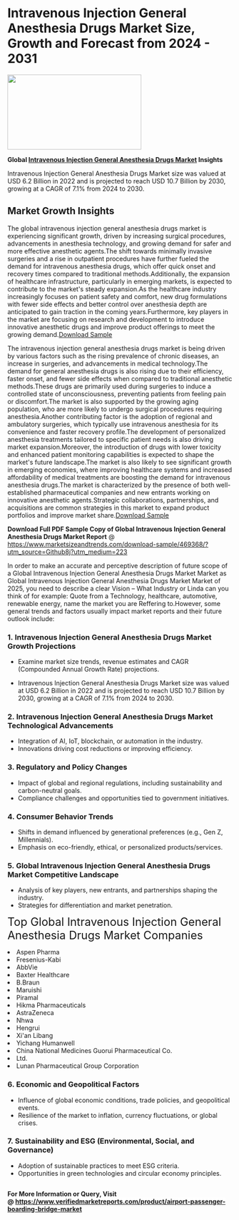 <H1>Intravenous Injection General Anesthesia Drugs Market Size, Growth and Forecast from 2024 - 2031</H1><img class="aligncenter size-medium wp-image-584254" src="https://thirdeyenews.in/wp-content/uploads/2024/09/Global-Market-Research-300x168.jpeg" alt="" width="300" height="168" /><p><strong>Global&nbsp;<a href="https://www.marketsizeandtrends.com/download-sample/469368/?utm_source=Github8j?utm_medium=223">Intravenous Injection General Anesthesia Drugs Market</a> Insights</strong></p><p>Intravenous Injection General Anesthesia Drugs Market size was valued at USD 6.2 Billion in 2022 and is projected to reach USD 10.7 Billion by 2030, growing at a CAGR of 7.1% from 2024 to 2030.</p><p><h2>Market Growth Insights</h2> <p>The global intravenous injection general anesthesia drugs market is experiencing significant growth, driven by increasing surgical procedures, advancements in anesthesia technology, and growing demand for safer and more effective anesthetic agents.The shift towards minimally invasive surgeries and a rise in outpatient procedures have further fueled the demand for intravenous anesthesia drugs, which offer quick onset and recovery times compared to traditional methods.Additionally, the expansion of healthcare infrastructure, particularly in emerging markets, is expected to contribute to the market's steady expansion.As the healthcare industry increasingly focuses on patient safety and comfort, new drug formulations with fewer side effects and better control over anesthesia depth are anticipated to gain traction in the coming years.Furthermore, key players in the market are focusing on research and development to introduce innovative anesthetic drugs and improve product offerings to meet the growing demand.<a href="sample-link-here" target="_blank">Download Sample</a></p> <p>The intravenous injection general anesthesia drugs market is being driven by various factors such as the rising prevalence of chronic diseases, an increase in surgeries, and advancements in medical technology.The demand for general anesthesia drugs is also rising due to their efficiency, faster onset, and fewer side effects when compared to traditional anesthetic methods.These drugs are primarily used during surgeries to induce a controlled state of unconsciousness, preventing patients from feeling pain or discomfort.The market is also supported by the growing aging population, who are more likely to undergo surgical procedures requiring anesthesia.Another contributing factor is the adoption of regional and ambulatory surgeries, which typically use intravenous anesthesia for its convenience and faster recovery profile.The development of personalized anesthesia treatments tailored to specific patient needs is also driving market expansion.Moreover, the introduction of drugs with lower toxicity and enhanced patient monitoring capabilities is expected to shape the market's future landscape.The market is also likely to see significant growth in emerging economies, where improving healthcare systems and increased affordability of medical treatments are boosting the demand for intravenous anesthesia drugs.The market is characterized by the presence of both well-established pharmaceutical companies and new entrants working on innovative anesthetic agents.Strategic collaborations, partnerships, and acquisitions are common strategies in this market to expand product portfolios and improve market share.<a href="sample-link-here" target="_blank">Download Sample</a> <p></p><p><span class=""><strong>Download Full PDF Sample Copy of Global Intravenous Injection General Anesthesia Drugs Market Report</strong> @ <a href="https://www.marketsizeandtrends.com/download-sample/469368/?utm_source=Github8j?utm_medium=223" target="_blank">https://www.marketsizeandtrends.com/download-sample/469368/?utm_source=Github8j?utm_medium=223</a></span></p><p>In order to make an accurate and perceptive description of future scope of a Global&nbsp;Intravenous Injection General Anesthesia Drugs Market Market as Global&nbsp;Intravenous Injection General Anesthesia Drugs Market Market of 2025, you need to describe a clear Vision &ndash; What Industry or Linda can you think of for example: Quote from a Technology, healthcare, automotive, renewable energy, name the market you are Reffering to.However, some general trends and factors usually impact market reports and their future outlook include:</p><h3>1.&nbsp;<strong>Intravenous Injection General Anesthesia Drugs Market Growth Projections</strong></h3><ul><li>Examine market size trends, revenue estimates and CAGR (Compounded Annual Growth Rate) projections.</li><li><p>Intravenous Injection General Anesthesia Drugs Market size was valued at USD 6.2 Billion in 2022 and is projected to reach USD 10.7 Billion by 2030, growing at a CAGR of 7.1% from 2024 to 2030.</p></li></ul><h3>2.&nbsp;<strong>Intravenous Injection General Anesthesia Drugs Market Technological Advancements</strong></h3><ul><li>Integration of AI, IoT, blockchain, or automation in the industry.</li><li>Innovations driving cost reductions or improving efficiency.</li></ul><h3>3.&nbsp;<strong>Regulatory and Policy Changes</strong></h3><ul><li>Impact of global and regional regulations, including sustainability and carbon-neutral goals.</li><li>Compliance challenges and opportunities tied to government initiatives.</li></ul><h3>4.&nbsp;<strong>Consumer Behavior Trends</strong></h3><ul><li>Shifts in demand influenced by generational preferences (e.g., Gen Z, Millennials).</li><li>Emphasis on eco-friendly, ethical, or personalized products/services.</li></ul><h3>5.&nbsp;<strong>Global Intravenous Injection General Anesthesia Drugs Market Competitive Landscape</strong></h3><ul><li>Analysis of key players, new entrants, and partnerships shaping the industry.</li><li>Strategies for differentiation and market penetration.</li></ul><p data-pm-slice="1 1 []"><span style="color: inherit; font-family: inherit; font-size: 25px;">Top Global Intravenous Injection General Anesthesia Drugs Market Companies</span></p><div class="" data-test-id=""><p><li>Aspen Pharma</li><li> Fresenius-Kabi</li><li> AbbVie</li><li> Baxter Healthcare</li><li> B.Braun</li><li> Maruishi</li><li> Piramal</li><li> Hikma Pharmaceuticals</li><li> AstraZeneca</li><li> Nhwa</li><li> Hengrui</li><li> Xi'an Libang</li><li> Yichang Humanwell</li><li> China National Medicines Guorui Pharmaceutical Co.</li><li>Ltd.</li><li> Lunan Pharmaceutical Group Corporation</li></p></div><h3>6.&nbsp;<strong>Economic and Geopolitical Factors</strong></h3><ul><li>Influence of global economic conditions, trade policies, and geopolitical events.</li><li>Resilience of the market to inflation, currency fluctuations, or global crises.</li></ul><h3>7.&nbsp;<strong>Sustainability and ESG (Environmental, Social, and Governance)</strong></h3><ul><li>Adoption of sustainable practices to meet ESG criteria.</li><li>Opportunities in green technologies and circular economy principles.</li></ul><h2><strong style="font-size: 14px;">For More Information or Query, Visit @&nbsp;</strong><a style="background-color: #ffffff; font-size: 14px;" href="https://www.marketsizeandtrends.com/report/intravenous-injection-general-anesthesia-drugs-market/" target="_blank">https://www.verifiedmarketreports.com/product/airport-passenger-boarding-bridge-market</a></h2>